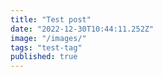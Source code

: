```yaml
---
title: "Test post"
date: "2022-12-30T10:44:11.252Z"
image: "/images/"
tags: "test-tag"
published: true
---
```

